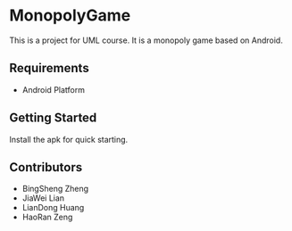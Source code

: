 # MonopolyGame
This is a project for UML course. It is a monopoly game based on Android.
## Requirements
- Android Platform
## Getting Started
Install the apk for quick starting.
## Contributors
- BingSheng Zheng
- JiaWei Lian
- LianDong Huang
- HaoRan Zeng